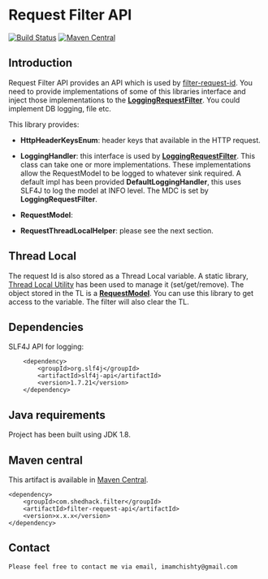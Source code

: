 # Request Filter API

[![Build Status](https://travis-ci.org/imamchishty/filter-request-api.svg?branch=master "filter-request-api")](https://travis-ci.org/imamchishty/filter-request-api) [![Maven Central](https://maven-badges.herokuapp.com/maven-central/com.shedhack.filter/filter-request-api/badge.svg?style=plastic)](https://maven-badges.herokuapp.com/maven-central/com.shedhack.filter/filter-request-api)

## Introduction

Request Filter API provides an API which is used by [filter-request-id](https://github.com/imamchishty/filter-request-id).
You need to provide implementations of some of this libraries interface and inject those implementations to the [__LoggingRequestFilter__](https://github.com/imamchishty/filter-request-id/blob/master/src/main/java/com/shedhack/filter/requestid/filter/LoggingRequestFilter.java).
You could implement DB logging, file etc.

This library provides:

- __HttpHeaderKeysEnum__: header keys that available in the HTTP request.

- __LoggingHandler__: this interface is used by [__LoggingRequestFilter__](https://github.com/imamchishty/filter-request-id/blob/master/src/main/java/com/shedhack/filter/requestid/filter/LoggingRequestFilter.java). This class can take one or more implementations.
These implementations allow the RequestModel to be logged to whatever sink required. A default impl has been provided __DefaultLoggingHandler__, this uses SLF4J to log the model at INFO level. 
The MDC is set by __LoggingRequestFilter__.

- __RequestModel__:

- __RequestThreadLocalHelper__: please see the next section.

## Thread Local

The request Id is also stored as a Thread Local variable. A static library, [Thread Local Utility](https://github.com/imamchishty/filter-request-api/blob/master/src/main/java/com/shedhack/filter/api/threadlocal/RequestThreadLocalHelper.java) has been used to manage it (set/get/remove). The object stored in the TL is a [__RequestModel__](https://github.com/imamchishty/filter-request-api/blob/master/src/main/java/com/shedhack/filter/api/model/RequestModel.java).
You can use this library to get access to the variable. The filter will also clear the TL. 

## Dependencies

SLF4J API for logging:

        <dependency>
            <groupId>org.slf4j</groupId>
            <artifactId>slf4j-api</artifactId>
            <version>1.7.21</version>
        </dependency>
        
## Java requirements

Project has been built using JDK 1.8.

## Maven central

This artifact is available in [Maven Central](https://maven-badges.herokuapp.com/maven-central/com.shedhack.filter/filter-request-api).
 
    <dependency>
        <groupId>com.shedhack.filter</groupId>
        <artifactId>filter-request-api</artifactId>
        <version>x.x.x</version>
    </dependency>    


Contact
-------

	Please feel free to contact me via email, imamchishty@gmail.com
